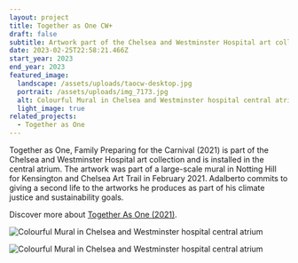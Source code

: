 ```yaml
---
layout: project
title: Together as One CW+
draft: false
subtitle: Artwork part of the Chelsea and Westminster Hospital art collection
date: 2023-02-25T22:58:21.466Z
start_year: 2023
end_year: 2023
featured_image:
  landscape: /assets/uploads/taocw-desktop.jpg
  portrait: /assets/uploads/img_7173.jpg
  alt: Colourful Mural in Chelsea and Westminster hospital central atrium
  light_image: true
related_projects:
  - Together as One
---
```

Together as One, Family Preparing for the Carnival (2021) is part of the Chelsea and Westminster Hospital art collection and is installed in the central atrium. The artwork was part of a large-scale mural in Notting Hill for Kensington and Chelsea Art Trail in February 2021.  Adalberto commits to giving a second life to the artworks he produces as part of his climate justice and sustainability goals.

Discover more about [Together As One (2021)](https://adalbertolonardi.com/projects/together-as-one/).

![Colourful Mural in Chelsea and Westminster hospital central atrium](/assets/uploads/img_9235.jpg)

![Colourful Mural in Chelsea and Westminster hospital central atrium](/assets/uploads/img_7173.jpg)